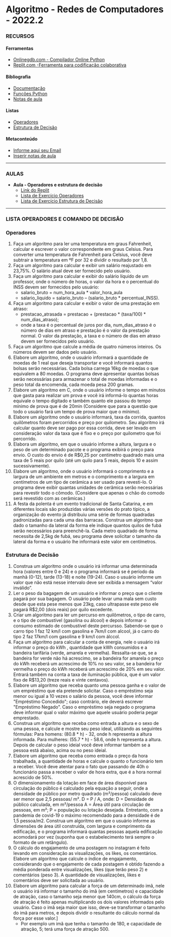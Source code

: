 # Algoritmo - Redes de Computadores - 2022.2

### RECURSOS
#### Ferramentas
* [Onlinegdb.com - Compilador Online Python](https://www.onlinegdb.com/online_python_compiler)
* [Replit.com -Ferramenta para codificação colaborativa](https://replit.com/ )
<!-- * [IDE CodeBlocks - Compilador em C](https://www.fosshub.com/Code-Blocks.html?dwl=codeblocks-20.03mingw-setup.exe) -->
#### Bibliografia
* [Documentação](https://docs.python.org/pt-br/3/tutorial/)
* [Funções Python](https://docs.python.org/3/library/functions.html)
* [Notas de aula](https://hackmd.io/@pvhbu7pkRQWb0jhWB0TdEQ/B17i1odB5)
<!-- * [Apostila - Profº Manassés](https://github.com/kennedyaraujo/ifc/blob/main/algoritmo/bibliografia/mini-apostila-c-manasses.pdf)  -->
#### Listas
* [Operadores](https://github.com/kennedyaraujo/ifc/tree/main/algoritmo#operadores)
* [Estrutura de Decisão](https://github.com/kennedyaraujo/ifc/tree/main/algoritmo#estrutura-de-decis%C3%A3o)
#### Metaconteúdo
* [Informe aqui seu Email](https://docs.google.com/spreadsheets/d/1vlfKikx4nOPn7zbjXWGBBFbWDXQ5axpHroo3mLomows/edit?usp=sharing)
* [Inserir notas de aula](https://hackmd.io/@pvhbu7pkRQWb0jhWB0TdEQ/B17i1odB5/edit)

---

### AULAS
* **Aula - Operadores e estrutura de decisão**
    * [Link do Replit](https://replit.com/join/lmxwmtpfkp-kennedyarajo)
    * [Lista de Exercício Operadores](https://github.com/kennedyaraujo/ifc/tree/main/algoritmo#operadores)
    * [Lista de Exercício Estrutura de Decisão](https://github.com/kennedyaraujo/ifc/tree/main/algoritmo#estrutura-de-decis%C3%A3o)
<!-- * **[NOTAS DE AULA](https://github.com/kennedyaraujo/ifc/blob/main/algoritmo/notas-de-aula.md)**
* **Aula 01 - Introdução à Lógica de Programação**   
    * [Slides - Aula 01](https://github.com/kennedyaraujo/ifc/blob/main/algoritmo/slides/aula01-algoritmo.pdf)
    * [Vídeo - Aula 01](https://youtu.be/JAkcA0eMRFg) <br/>
    <a href="https://youtu.be/JAkcA0eMRFg"> <img src="https://img.youtube.com/vi/JAkcA0eMRFg/maxresdefault.jpg" width="200"></a>  
   
* Aula 02 - Comandos de entrada e saída e operações aritméticas
    * [Planilha para inserção das questões](https://docs.google.com/spreadsheets/d/1owTPhGuBwUFKWh28IJnBClg6TOkNqQScMr8StXa4nco/edit?usp=sharing)
    * [Lista de Exercício Operadores e Estrutura de Decisão](https://drive.google.com/file/d/1styjLAxRdBwRE6aa-xtRyxXGKYvYjK3j/view?usp=sharing)
    * [Arquivo de codificação](https://replit.com/join/wvwrkydp-kennedyarajo)
    * [Vídeo - Aula 02](https://youtu.be/BCZrWyFd6LI) <br/>
    <a href="https://youtu.be/JAkcA0eMRFg"> <img src="https://img.youtube.com/vi/BCZrWyFd6LI/maxresdefault.jpg" width="200"></a>
* Aula 03 - Resolução de Exercícios - Comandos de entrada e saída e operações aritméticas
    * [Vídeo - Aula 03](https://youtu.be/BCZrWyFd6LI) <br/>
    <a href="https://youtu.be/EgsERRlPozk"> <img src="https://img.youtube.com/vi/EgsERRlPozk/maxresdefault.jpg" width="200"></a>
    * [Resoluções propostas](https://github.com/kennedyaraujo/ifc/blob/main/algoritmo/resolucoes/resolucao-aula-03.c)
* Aula 04 - Estrutura de Decisão (IF{}ELSE{})
    * [Vídeo - Aula 04](https://youtu.be/AoboWZM-Fkc) <br/>
    <a href="https://youtu.be/AoboWZM-Fkc"> <img src="https://img.youtube.com/vi/AoboWZM-Fkc/maxresdefault.jpg" width="200"></a>
    * [Resoluções propostas - Aula 04](https://github.com/kennedyaraujo/ifc/blob/main/algoritmo/resolucoes/resolucao-aula-04.c)
* Aula 05 - Resolução de Exercícios - Estrutura de Decisão (IF{}ELSE{})
    * [Vídeo - Aula 05](https://www.youtube.com/watch?v=C7d5b1julEk) <br/>
    <a href="https://youtu.be/C7d5b1julEk"> <img src="https://img.youtube.com/vi/C7d5b1julEk/maxresdefault.jpg" width="200"></a>
    * [Resoluções propostas - Aula 05](https://github.com/kennedyaraujo/ifc/blob/main/algoritmo/resolucoes/resolucao-aula-03.c)
* Aula 06 - Estrutura de Repetição While e Do...While
    * [Vídeo - Aula 06](https://www.youtube.com/watch?v=tk45MzWNFqI) <br/>
    <a href="https://youtu.be/tk45MzWNFqI"> <img src="https://img.youtube.com/vi/tk45MzWNFqI/maxresdefault.jpg" width="200"></a>
    * [Resoluções propostas - Aula 06](https://github.com/kennedyaraujo/ifc/blob/main/algoritmo/resolucoes/resolucao-aula-06.c)
    * [Lista de Exercício Operadores e Estrutura de Repetição](https://drive.google.com/file/d/1eVgW4Z00-sM-ZSZTeualOM4axZlIkJ4P/view?usp=sharing)
* Aula 07 - Estrutura de Repetição FOR
    * [Vídeo - Aula 07](https://www.youtube.com/watch?v=0TycBkuqIqc) <br/>
    <a href="https://youtu.be/0TycBkuqIqc"> <img src="https://img.youtube.com/vi/0TycBkuqIqc/maxresdefault.jpg" width="200"></a>
    * [Resoluções propostas - Aula 07](https://github.com/kennedyaraujo/ifc/blob/main/algoritmo/resolucoes/resolucao-aula-07.c)
    * [Lista de Exercício Operadores e Estrutura de Repetição](https://drive.google.com/file/d/1eVgW4Z00-sM-ZSZTeualOM4axZlIkJ4P/view?usp=sharing)
* Aula 08 - Resolução das listas de exercícios
    * [Resoluções propostas - Aula 08](https://github.com/kennedyaraujo/ifc/blob/main/algoritmo/resolucoes/resolucao-aula-08.c)
* Aula 09 - Revisão para prova - Teste do questionário no moodle
* Aula 10 - PROVA 1
* Aula 11 - Correção da prova 1
* AUla 12 - Elaboração de resumo colaborativo e questões
    * [Resumo editável](https://hackmd.io/@fumat2021/B1TtVW-Td/edit)
* Aula 13 - Revisão de conteúdo
    * [Vídeo - Aula 13](https://www.youtube.com/watch?v=45SSEuYmaEc) <br/>
        <a href="https://youtu.be/45SSEuYmaEc"> <img src="https://img.youtube.com/vi/45SSEuYmaEc/maxresdefault.jpg" width="200"></a>
    * [Resoluções propostas - Aula 13](https://github.com/kennedyaraujo/ifc/blob/main/algoritmo/resolucoes/resolucao-aula-13.c)
* Aula 14 - Vetores e Matrizes
    * [Vídeo - Aula 14](https://www.youtube.com/watch?v=ZPmJFnbpIrg) <br/>
    <a href="https://youtu.be/ZPmJFnbpIrg"> <img src="https://img.youtube.com/vi/ZPmJFnbpIrg/maxresdefault.jpg" width="200"></a>
    * [Resoluções propostas - Aula 14](https://github.com/kennedyaraujo/ifc/blob/main/algoritmo/resolucoes/resolucao-aula-14.c)
    * [Lista de Exercício Vetores e Matrizes](https://drive.google.com/file/d/17s94JWWUrYnnXPT_oUpSUKiUQpx0uemM/view?usp=sharing) -->


---

### LISTA OPERADORES E COMANDO DE DECISÃO

### Operadores
1. Faça um algoritmo para ler uma temperatura em graus Fahrenheit, calcular e escrever o valor correspondente em graus Celsius. Para converter uma temperatura de Fahrenheit para Celsius, você deve subtrair a temperatura em ºF por 32 e dividir o resultado por 1,8.
1. Faça um algoritmo para calcular e exibir um salário reajustado em 23,75%. O salário atual deve ser fornecido pelo usuário.
1. Faça um algoritmo para calcular e exibir do salário líquido de um professor, onde o número de horas, o valor da hora e o percentual do INSS devem ser fornecidos pelo usuário:
    * salario_bruto = num_hora_aula * valor_hora_aula
    * salario_liquido = salario_bruto – (salario_bruto * percentual_INSS).
1. Faça um algoritmo para calcular e exibir o valor de uma prestação em atraso:
    * prestacao_atrasada = prestacao + (prestacao * (taxa/100) * num_dias_atraso);
    * onde a taxa é o percentual de juros por dia, num_dias_atraso é o número de dias em atraso e prestação é o valor da prestação normal. O valor da prestação, a taxa e o número de dias em atraso devem ser fornecidos pelo usuário. 
12. Faça um algoritmo que calcule a média de quatro números inteiros. Os números devem ser dados pelo usuário.
1. Elabore um algoritmo, onde o usuário informará a quantidade de moedas de 1 real que deseja transportar e você informará quantos bolsas serão necessárias. Cada bolsa carrega 16kg de moedas o que equivalem a 80 moedas. O programa deve apresentar quantas bolsas serão necessárias para armazenar o total de moedas informadas e o peso total da encomenda, cada moeda pesa 200  gramas.
1. Elabore um algoritmo em C, onde o usuário informe o tempo em minutos que gasta para realizar um prova e você irá informá-lo quantas horas equivale o tempo digitado e também quanto ele passou do tempo mínimo de prova que é de 20min (Considere que para a questão que todo o usuário fará um tempo de prova maior que o mínimo).
1. Elabore um algoritmo onde o usuário informará, taxa da corrida, quantos quilômetros foram percorridos e preço por quilometro. Seu algoritmo irá calcular quanto deve ser pago por essa corrida, deve ser levado em consideração valor da taxa que é fixo e o preço por quilometro que foi percorrido.
1. Elabora um algoritmo, em que o usuário informe a altura, largura e o peso de um determinado pacote e o programa exibirá o preço para envio. O custo do envio é de R$0,25 por centímetro quadrado mais uma taxa de 5 reais por quilo (até um quilo para 5 reais, depois 10 e assim sucessivamente).
1. Elabore um algoritmo, onde o usuário informará o comprimento e a largura de um ambiente em metros e o comprimento e a largura em centímetros de um tipo de cerâmica a ser usado para revesti-lo. O programa deve exibir quantas unidades de cerâmica serão necessárias para revestir todo o cômodo. (Considere que apenas o chão do comodo será revestido com as cerâmicas.)
1. A festa da polenta é um evento tradicional de Santa Catarina, e em diferentes locais são produzidas várias versões do prato típico, a organização do evento já distribuiu uma série de formas quadradas padronizadas para cada uma das barracas. Construa um algoritmo que dado o tamanho da lateral da forma ele indique quantos quilos de fubá serão necessários para preenchê-la. Cada metro quadrado de forma necessita de 2,5kg de fubá, seu programa deve solicitar o tamanho da lateral da forma e o usuário lhe informará este valor em centímetros.


### Estrutura de Decisão
1. Construa um algoritmo onde o usuário irá informar uma determinada hora (valores entre 0 e 24) e o programa informará se é período da manhã (0-12), tarde (13-18) e noite (19-24). Caso o usuário informe um valor que não está nesse intervalo deve ser exibida a mensagem “valor inválido”.
1. Ler o peso da bagagem de um usuário e informar o preço que o cliente pagará por sua bagagem. O usuário pode levar uma mala sem custo desde que esta pese menos que 23kg, caso ultrapasse este peso ele pagará R$2,00 (dois reais) por quilo excedente.
1. Criar um algoritmo para ler um percurso em quilômetros, o tipo de carro, e o tipo de combustível (gasolina ou álcool) e depois informar o consumo estimado de combustível deste percursso. Sabendo-se que o carro tipo 1 faz 12 km/l com gasolina e 7km/l com alcool, já o carro do tipo 2 faz 17km/l com gasolina e 9 km/l com álccol. 
1. Faça um algoritmo para calcular a conta de energia, nele o usuário irá informar o preço do kWh , quantidade que kWh consumidos e a bandeira tarifária (verde, amarela e vermelha). Ressalta-se que, se a bandeira for verde não há acrescimo, se a bandeira for amarela o preço do kWh receberá um acrescimo de 10% no seu valor, se a bandeira for vermelha o preço do kWh  receberá um acrescimo de 20% em seu valor. Entrará também na conta a taxa de iluminação pública, que é um valor fixo de R$13,20 (treze reais e vinte centavos).
1. Elabore um algoritmo que receba quanto uma pessoa ganha e o valor de um empréstimo que ela pretende solicitar. Caso o empréstimo seja menor ou igual a 10  vezes o salário da pessoa, você deve informar "Empréstimo Concedido"; caso contrário, ele deverá escrever "Empréstimo Negado".  Caso o empréstimo seja negado o programa deve informar qual o valor máximo que aquele usuário poderia pegar emprestado. 
1. Construa um algoritmo que receba como entrada a altura e o sexo de uma pessoa, e calcule e mostre seu peso ideal, utilizando as seguintes fórmulas: Para homens: (80.8 * h) - 32,  onde h representa a altura informada. Para mulheres: (55.7 * h) - 58.6,  onde h representa a altura. Depois de calcular o peso ideial você deve informar também se a pessoa está abaixo, acima ou no peso ideial.
1. Elabore um algoritmo que receba como entrada o preço da hora trabalhada, a quantidade de horas e calcule o quanto o funcionário tem a receber. Você deve atentar para o fato que passando de 40h o funcionário passa a receber o valor de hora extra, que é a hora normal acrescido de 50%.
1. O dimensionamento da lotação em face de área disponível para circulação do público é calculado pela equação a seguir, onde a densidade de público por metro quadrado (m²/pessoa) calculado deve ser menor que 2,5 pessoas/ m². D = P / A,  onde: D = Densidade de público calculada, em m²/pessoa A = Área útil para circulação de pessoas, em m²; P = população ou lotação desejada. Entretanto, com a pandemia de covid-19 o máximo recomendado para a densidade é de 1,5 pessoa/m2. Construa um algoritmo em que o usuário informe as dimensões de área útil construída, com largura e comprimento da edificação, e o programa informará quantas pessoas aquela edificação acomodará por vez (suponha que o estabelecimento terá sempre o formato de um retângulo).
1. O cálculo do engajamento de uma postagem no instagram é feito levando em consideração as visualizações, os likes, os comentários. Elabore um algoritmo que calcule o índice de engajamento, considerando que o engajamento de cada postagem é obtido fazendo a média ponderada entre visualizações, likes (que terão peso 2) e comentários (peso 3). A quantidade de visualizações, likes e comentários deve ser solicitada ao usuário.
1. Elabore um algoritmo para calcular a força de um determinado imã, nele o usuário irá informar o tamanho do imã (em centímetros) e capacidade de atração, caso o tamanho seja menor que 140cm, o cálculo da força de atração é feito apenas multiplicando os dois valores informados pelo usuário. Caso o imã seja maior que isso, deve-se transformar o tamanho do imã para metros, e depois dividir o resultante do cálculo normal da força por esse valor.]
    * Por exemplo um imã que tenha o tamanho de 180, e capacidade de atração, 5; terá uma força de atração 500.